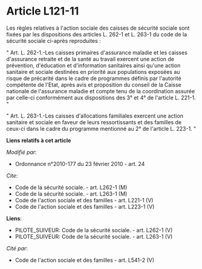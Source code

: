 # Article L121-11

Les règles relatives à l'action sociale des caisses de sécurité sociale sont fixées par les dispositions des articles L.
262-1 et L. 263-1 du code de la sécurité sociale ci-après reproduites : 

" Art. L. 262-1.-Les caisses primaires d'assurance maladie et les caisses d'assurance retraite et de la santé au travail
exercent une action de prévention, d'éducation et d'information sanitaires ainsi qu'une action sanitaire et sociale destinées
en priorité aux populations exposées au risque de précarité dans le cadre de programmes définis par l'autorité compétente de
l'Etat, après avis et proposition du conseil de la Caisse nationale de l'assurance maladie et compte tenu de la coordination
assurée par celle-ci conformément aux dispositions des 3° et 4° de l'article L. 221-1. " 

" Art. L. 263-1.-Les caisses d'allocations familiales exercent une action sanitaire et sociale en faveur de leurs
ressortissants et des familles de ceux-ci dans le cadre du programme mentionné au 2° de l'article L. 223-1. "

**Liens relatifs à cet article**

_Modifié par_:

  - Ordonnance n°2010-177 du 23 février 2010 - art. 24

_Cite_:

  - Code de la sécurité sociale. - art. L262-1 (M)
  - Code de la sécurité sociale. - art. L263-1 (M)
  - Code de l'action sociale et des familles - art. L221-1 (V)
  - Code de l'action sociale et des familles - art. L223-1 (V)

**Liens**:

  - PILOTE_SUIVEUR: Code de la sécurité sociale. - art. L262-1 (V)
  - PILOTE_SUIVEUR: Code de la sécurité sociale. - art. L263-1 (V)

_Cité par_:

  - Code de l'action sociale et des familles - art. L541-2 (V)
